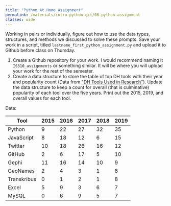```yaml
---
title: "Python At Home Assignment"
permalink: /materials/intro-python-git/06-python-assignment
classes: wide
---
```


Working in pairs or individually, figure out how to use the data types, structures, and methods we discussed to solve these prompts. Save your work in a script, titled `lastname_first_python_assignment.py` and upload it to Github before class on Thursday. 

1. Create a Github repository for your work. I would recommend naming it `IS310_assignments` or something similar. It will be where you will upload your work for the rest of the semester.
2. Create a data structure to store the table of top DH tools with their year and popularity count (Data from ["DH Tools Used in Research"](https://weltliteratur.net/dh-tools-used-in-research/)). Update the data structure to keep a count for overall (that is culminative) popularity of each tool over the five years. Print out the 2015, 2019, and overall values for each tool.

Data:

| Tool        | 2015 | 2016 | 2017 | 2018 | 2019 |
|-------------|------|------|------|------|------|
| Python      | 9    | 22   | 27   | 32   | 35   |
| JavaScript  | 8    | 18   | 12   | 6    | 15   |
| Twitter     | 10   | 18   | 26   | 16   | 12   |
| GitHub      | 2    | 6    | 17   | 5    | 10   |
| Gephi       | 11   | 16   | 14   | 10   | 9    |
| GeoNames    | 2    | 4    | 3    | 1    | 8    |
| Transkribus | 0    | 1    | 2    | 1    | 8    |
| Excel       | 5    | 9    | 3    | 6    | 7    |
| MySQL       | 0    | 6    | 9    | 5    | 7    |
